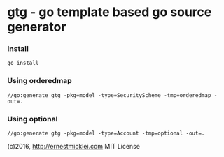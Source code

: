 # gtg - go template based go source generator

### Install

	go install

### Using orderedmap

	//go:generate gtg -pkg=model -type=SecurityScheme -tmp=orderedmap -out=.

### Using optional

	//go:generate gtg -pkg=model -type=Account -tmp=optional -out=.


(c)2016, http://ernestmicklei.com MIT License